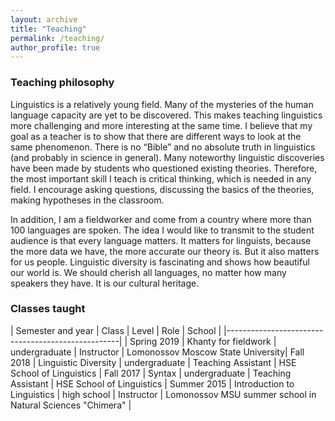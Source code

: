 ```yaml
---
layout: archive
title: "Teaching"
permalink: /teaching/
author_profile: true
---
```


### Teaching philosophy

Linguistics is a relatively young field. Many of the mysteries of the human language capacity are yet to be discovered. This makes teaching linguistics more challenging and more interesting at the same time. I believe that my goal as a teacher is to show that there are different ways to look at the same phenomenon. There is no “Bible” and no absolute truth in linguistics (and probably in science in general). Many noteworthy linguistic discoveries have been made by students who questioned existing theories. Therefore, the most important skill I teach is critical thinking, which is needed in any field. I encourage asking questions, discussing the basics of the theories, making hypotheses in the classroom. 

In addition, I am a fieldworker and come from a country where more than 100 languages are spoken. The idea I would like to transmit to the student audience is that every language matters. It matters for linguists, because the more data we have, the more accurate our theory is. But it also matters for us people. Linguistic diversity is fascinating and shows how beautiful our world is. We should cherish all languages, no matter how many speakers they have. It is our cultural heritage. 

### Classes taught

| Semester and year | Class | Level | Role | School |
|---------------------------------------------------|
| Spring 2019 | Khanty for fieldwork | undergraduate | Instructor | Lomonossov Moscow State University| 
Fall 2018 | Linguistic Diversity | undergraduate | Teaching Assistant | HSE School of Linguistics |
Fall 2017 | Syntax | undergraduate | Teaching Assistant | HSE School of Linguistics | 
Summer 2015 | Introduction to Linguistics | high school | Instructor | Lomonossov MSU summer school in Natural Sciences "Chimera" |
